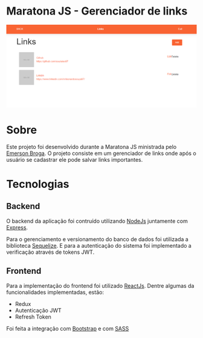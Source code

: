 # Maratona JS - Gerenciador de links

<div>
    <img src="https://github.com/felipeganho/link-manager/blob/master/listagem-links.PNG">
</div>

# Sobre

Este projeto foi desenvolvido durante a Maratona JS ministrada pelo [Emerson Broga](https://emersonbroga.com/e/sobre/). O projeto consiste em um gerenciador de links onde após o usuário se cadastrar ele pode salvar links importantes.

# Tecnologias

## Backend

O backend da aplicação foi contruído utilizando [NodeJs](https://nodejs.org/en/) juntamente com [Express](https://expressjs.com/pt-br/).

Para o gerenciamento e versionamento do banco de dados foi utilizada a biblioteca [Sequelize](https://sequelize.org/). E para a autenticação do sistema foi implementado a verificação através de tokens JWT.

## Frontend

Para a implementação do frontend foi utilizado [ReactJs](https://pt-br.reactjs.org/). Dentre algumas da funcionalidades implementadas, estão:

- Redux
- Autenticação JWT
- Refresh Token

Foi feita a integração com [Bootstrap](https://getbootstrap.com/) e com [SASS](https://sass-lang.com/)
